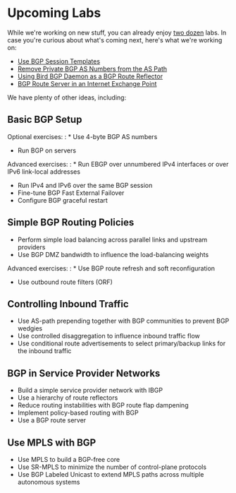 # Upcoming Labs

While we're working on new stuff, you can already enjoy [two dozen](index.md) labs. In case you're curious about what's coming next, here's what we're working on:

* [Use BGP Session Templates](session/6-templates.md)
* [Remove Private BGP AS Numbers from the AS Path](session/4-removeprivate.md)
* [Using Bird BGP Daemon as a BGP Route Reflector](challenge/01-bird-rr.md)
* [BGP Route Server in an Internet Exchange Point](session/5-routeserver.md)

We have plenty of other ideas, including:

## Basic BGP Setup

Optional exercises:
: * Use 4-byte BGP AS numbers
  * Run BGP on servers

Advanced exercises:
: * Run EBGP over unnumbered IPv4 interfaces or over IPv6 link-local addresses
  * Run IPv4 and IPv6 over the same BGP session
  * Fine-tune BGP Fast External Failover
  * Configure BGP graceful restart

## Simple BGP Routing Policies

* Perform simple load balancing across parallel links and upstream providers
* Use BGP DMZ bandwidth to influence the load-balancing weights

Advanced exercises:
: * Use BGP route refresh and soft reconfiguration
  * Use outbound route filters (ORF)

## Controlling Inbound Traffic

* Use AS-path prepending together with BGP communities to prevent BGP wedgies
* Use controlled disaggregation to influence inbound traffic flow
* Use conditional route advertisements to select primary/backup links for the inbound traffic

## BGP in Service Provider Networks

* Build a simple service provider network with IBGP
* Use a hierarchy of route reflectors
* Reduce routing instabilities with BGP route flap dampening
* Implement policy-based routing with BGP
* Use a BGP route server

## Use MPLS with BGP 

* Use MPLS to build a BGP-free core
* Use SR-MPLS to minimize the number of control-plane protocols
* Use BGP Labeled Unicast to extend MPLS paths across multiple autonomous systems

